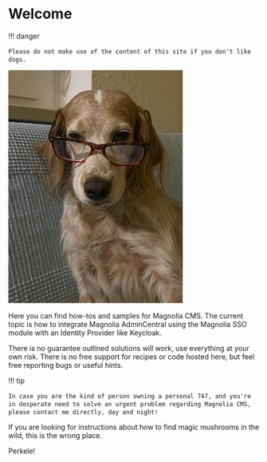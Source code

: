 # Welcome

!!! danger

    Please do not make use of the content of this site if you don't like dogs.

![Welcome dog](_img/bn_glasses.jpg)

Here you can find how-tos and samples for Magnolia CMS. The current topic is how to integrate Magnolia AdminCentral using the Magnolia SSO module with an Identity Provider like Keycloak.

There is no guarantee outlined solutions will work, use everything at your own risk. There is no free support for recipes or code hosted here, but feel free reporting bugs or useful hints.

!!! tip

    In case you are the kind of person owning a personal 747, and you're in desperate need to solve an urgent problem regarding Magnolia CMS, please contact me directly, day and night!

If you are looking for instructions about how to find magic mushrooms in the wild, this is the wrong place.

Perkele!